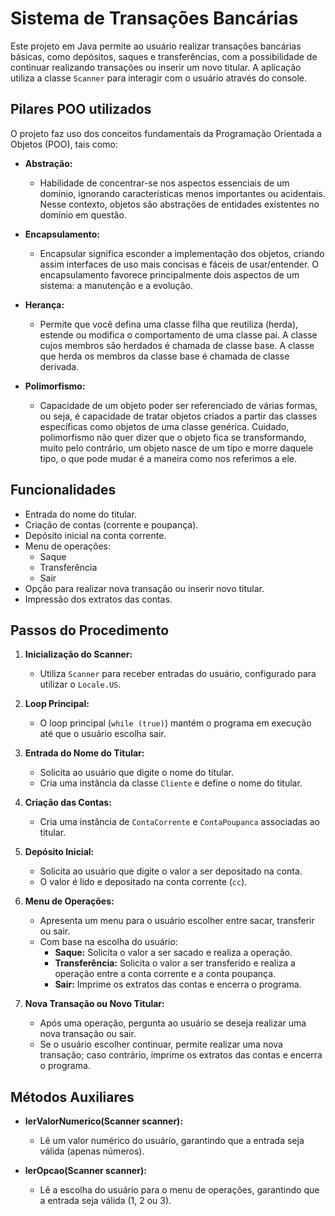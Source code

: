 # Sistema de Transações Bancárias

Este projeto em Java permite ao usuário realizar transações bancárias básicas, como depósitos, saques e transferências, com a possibilidade de continuar realizando transações ou inserir um novo titular. A aplicação utiliza a classe `Scanner` para interagir com o usuário através do console.

## Pilares POO utilizados

O projeto faz uso dos conceitos fundamentais da Programação Orientada a Objetos (POO), tais como:

- **Abstração:**
  - Habilidade de concentrar-se nos aspectos essenciais de um domínio, ignorando características menos importantes ou acidentais. Nesse contexto, objetos são abstrações de entidades existentes no domínio em questão.

- **Encapsulamento:**
  - Encapsular significa esconder a implementação dos objetos, criando assim interfaces de uso mais concisas e fáceis de usar/entender. O encapsulamento favorece principalmente dois aspectos de um sistema: a manutenção e a evolução.

- **Herança:**
  - Permite que você defina uma classe filha que reutiliza (herda), estende ou modifica o comportamento de uma classe pai. A classe cujos membros são herdados é chamada de classe base. A classe que herda os membros da classe base é chamada de classe derivada.

- **Polimorfismo:**
  - Capacidade de um objeto poder ser referenciado de várias formas, ou seja, é capacidade de tratar objetos criados a partir das classes específicas como objetos de uma classe genérica. Cuidado, polimorfismo não quer dizer que o objeto fica se transformando, muito pelo contrário, um objeto nasce de um tipo e morre daquele tipo, o que pode mudar é a maneira como nos referimos a ele.

## Funcionalidades

- Entrada do nome do titular.
- Criação de contas (corrente e poupança).
- Depósito inicial na conta corrente.
- Menu de operações:
  - Saque
  - Transferência
  - Sair
- Opção para realizar nova transação ou inserir novo titular.
- Impressão dos extratos das contas.

## Passos do Procedimento

1. **Inicialização do Scanner:**
   - Utiliza `Scanner` para receber entradas do usuário, configurado para utilizar o `Locale.US`.

2. **Loop Principal:**
   - O loop principal (`while (true)`) mantém o programa em execução até que o usuário escolha sair.

3. **Entrada do Nome do Titular:**
   - Solicita ao usuário que digite o nome do titular.
   - Cria uma instância da classe `Cliente` e define o nome do titular.

4. **Criação das Contas:**
   - Cria uma instância de `ContaCorrente` e `ContaPoupanca` associadas ao titular.

5. **Depósito Inicial:**
   - Solicita ao usuário que digite o valor a ser depositado na conta.
   - O valor é lido e depositado na conta corrente (`cc`).

6. **Menu de Operações:**
   - Apresenta um menu para o usuário escolher entre sacar, transferir ou sair.
   - Com base na escolha do usuário:
     - **Saque:** Solicita o valor a ser sacado e realiza a operação.
     - **Transferência:** Solicita o valor a ser transferido e realiza a operação entre a conta corrente e a conta poupança.
     - **Sair:** Imprime os extratos das contas e encerra o programa.

7. **Nova Transação ou Novo Titular:**
   - Após uma operação, pergunta ao usuário se deseja realizar uma nova transação ou sair.
   - Se o usuário escolher continuar, permite realizar uma nova transação; caso contrário, imprime os extratos das contas e encerra o programa.

## Métodos Auxiliares

- **lerValorNumerico(Scanner scanner):**
  - Lê um valor numérico do usuário, garantindo que a entrada seja válida (apenas números).

- **lerOpcao(Scanner scanner):**
  - Lê a escolha do usuário para o menu de operações, garantindo que a entrada seja válida (1, 2 ou 3).
